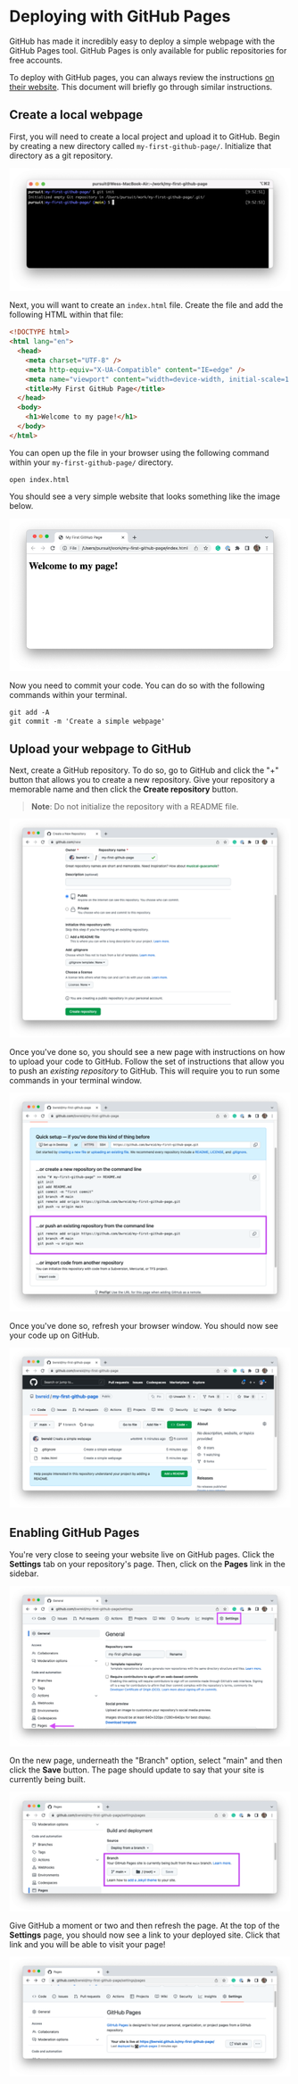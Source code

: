 # Deploying with GitHub Pages

GitHub has made it incredibly easy to deploy a simple webpage with the GitHub Pages tool. GitHub Pages is only available for public repositories for free accounts.

To deploy with GitHub pages, you can always review the instructions [on their website](https://docs.github.com/en/pages/getting-started-with-github-pages/creating-a-github-pages-site). This document will briefly go through similar instructions.

## Create a local webpage

First, you will need to create a local project and upload it to GitHub. Begin by creating a new directory called `my-first-github-page/`. Initialize that directory as a git repository.

![Initialize your git repository.](./assets/git-initialize.png)

Next, you will want to create an `index.html` file. Create the file and add the following HTML within that file:

```html
<!DOCTYPE html>
<html lang="en">
  <head>
    <meta charset="UTF-8" />
    <meta http-equiv="X-UA-Compatible" content="IE=edge" />
    <meta name="viewport" content="width=device-width, initial-scale=1.0" />
    <title>My First GitHub Page</title>
  </head>
  <body>
    <h1>Welcome to my page!</h1>
  </body>
</html>
```

You can open up the file in your browser using the following command within your `my-first-github-page/` directory.

```
open index.html
```

You should see a very simple website that looks something like the image below.

![A simple page.](./assets/simple-page.png)

Now you need to commit your code. You can do so with the following commands within your terminal.

```
git add -A
git commit -m 'Create a simple webpage'
```

## Upload your webpage to GitHub

Next, create a GitHub repository. To do so, go to GitHub and click the "+" button that allows you to create a new repository. Give your repository a memorable name and then click the **Create repository** button.

> **Note**: Do not initialize the repository with a README file.

![Create a GitHub repository.](./assets/create-github-repository.png)

Once you've done so, you should see a new page with instructions on how to upload your code to GitHub. Follow the set of instructions that allow you to push an _existing repository_ to GitHub. This will require you to run some commands in your terminal window.

![Upload existing repository.](./assets/github-upload.png)

Once you've done so, refresh your browser window. You should now see your code up on GitHub.

![Completed GitHub repository.](./assets/github-repository.png)

## Enabling GitHub Pages

You're very close to seeing your website live on GitHub pages. Click the **Settings** tab on your repository's page. Then, click on the **Pages** link in the sidebar.

![GitHub settings.](./assets/github-settings.png)

On the new page, underneath the "Branch" option, select "main" and then click the **Save** button. The page should update to say that your site is currently being built.

![Deploying to GitHub.](./assets/github-deploying.png)

Give GitHub a moment or two and then refresh the page. At the top of the **Settings** page, you should now see a link to your deployed site. Click that link and you will be able to visit your page!

![Deployed link.](./assets/deployed.png)
